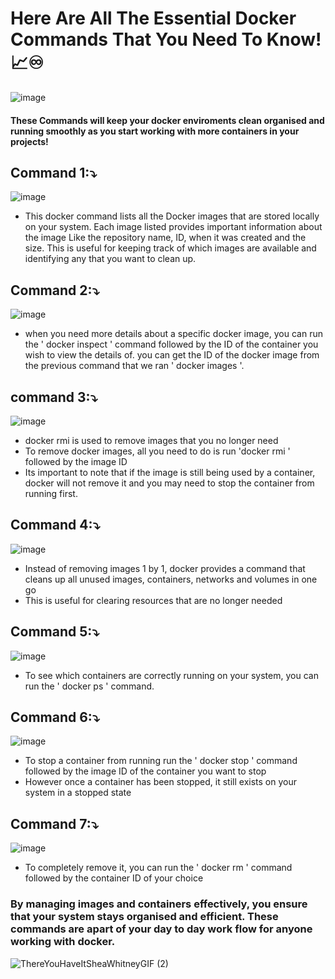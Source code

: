 # Here Are All The Essential Docker Commands That You Need To Know! 📈♾️

![image](https://github.com/user-attachments/assets/20d2a331-b125-4f40-9433-c060a23130b1)

#### These Commands will keep your docker enviroments clean organised and running smoothly as you start working with more containers in your projects!

## Command 1:⤵️

![image](https://github.com/user-attachments/assets/c9b0f974-cf4a-44a5-8095-16c843d9617d)

- This docker command lists all the Docker images that are stored locally on your system. Each image listed provides important information about the image
  Like the repository name, ID, when it was created and the size. This is useful for keeping track of which images are available and identifying any that you want to clean up. 

## Command 2:⤵️

![image](https://github.com/user-attachments/assets/1b054b05-31ab-48a9-a845-864f4a8bd524)

- when you need more details about a specific docker image, you can run the ' docker inspect ' command followed by the ID of the
  container you wish to view the details of. you can get the ID of the docker image from the previous command that we ran ' docker images '.

## command 3:⤵️

![image](https://github.com/user-attachments/assets/c8e5c137-0382-404f-9351-496d6bfe6b07)

- docker rmi is used to remove images that you no longer need
- To remove docker images, all you need to do is run 'docker rmi ' followed by the image ID
- Its important to note that if the image is still being used by a container, docker will not remove it and you may need to stop the container from running first.

## Command 4:⤵️

![image](https://github.com/user-attachments/assets/de4ff99a-6eec-4d01-828d-b6272fb4c9af)

- Instead of removing images 1 by 1, docker provides a command that cleans up all unused images, containers, networks and volumes in one go
- This is useful for clearing resources that are no longer needed

## Command 5:⤵️

![image](https://github.com/user-attachments/assets/f4147d0d-f6ee-4eef-aaab-44c4fbd2b094)

- To see which containers are correctly running on your system, you can run the ' docker ps ' command.

## Command 6:⤵️

![image](https://github.com/user-attachments/assets/3f0302a8-a70c-46aa-8704-2cd7ec4c02c7)

- To stop a container from running run the ' docker stop ' command followed by the image ID of the container you want to stop
- However once a container has been stopped, it still exists on your system in a stopped state

## Command 7:⤵️

![image](https://github.com/user-attachments/assets/61e4f44f-67ca-44ed-b4d6-39007bec1f72)

- To completely remove it, you can run the ' docker rm ' command followed by the container ID of your choice


### By managing images and containers effectively, you ensure that your system stays organised and efficient. These commands are apart of your day to day work flow for anyone working with docker.

![ThereYouHaveItSheaWhitneyGIF (2)](https://github.com/user-attachments/assets/267de80e-7479-416a-857f-3e5c6668651e)
